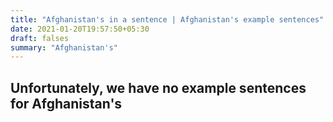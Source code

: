 ```yaml
---
title: "Afghanistan's in a sentence | Afghanistan's example sentences"
date: 2021-01-20T19:57:50+05:30
draft: falses
summary: "Afghanistan's"
---
```

## Unfortunately, we have no example sentences for Afghanistan's                 

